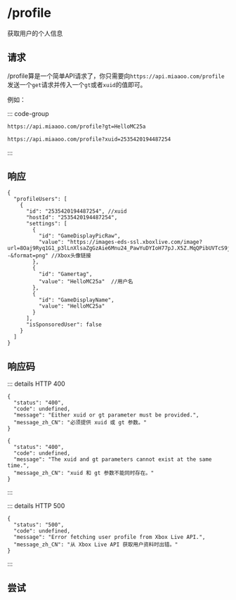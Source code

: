 # /profile

获取用户的个人信息

## 请求

/profile算是一个简单API请求了，你只需要向`https://api.miaaoo.com/profile` 发送一个`get`请求并传入一个`gt`或者`xuid`的值即可。

例如：

::: code-group

```bash [gt用法]
https://api.miaaoo.com/profile?gt=HelloMC25a
```

```bash [xuid用法]
https://api.miaaoo.com/profile?xuid=2535420194487254
```

:::

## 响应

```json5
{
  "profileUsers": [
    {
      "id": "2535420194487254", //xuid
      "hostId": "2535420194487254",
      "settings": [
        {
          "id": "GameDisplayPicRaw",
          "value": "https://images-eds-ssl.xboxlive.com/image?url=8Oaj9Ryq1G1_p3lLnXlsaZgGzAie6Mnu24_PawYuDYIoH77pJ.X5Z.MqQPibUVTcS9jr0n8i7LY1tL3U7AiafS_z7jMwCfONA420Zt1fhQC_iRgknCDQSakr8F5QLeglJb4X6LK.miAfDXBhCYnLww--&format=png" //Xbox头像链接
        },
        {
          "id": "Gamertag",
          "value": "HelloMC25a"  //用户名
        },
        {
          "id": "GameDisplayName",
          "value": "HelloMC25a"
        }
      ],
      "isSponsoredUser": false
    }
  ]
}
```


## 响应码

::: details HTTP 400

```json5
{
  "status": "400",
  "code": undefined,
  "message": "Either xuid or gt parameter must be provided.",
  "message_zh_CN": "必须提供 xuid 或 gt 参数。"
}
```

```json5
{
  "status": "400",
  "code": undefined,
  "message": "The xuid and gt parameters cannot exist at the same time.",
  "message_zh_CN": "xuid 和 gt 参数不能同时存在。"
}
```

:::

::: details HTTP 500

```json5
{
  "status": "500",
  "code": undefined,
  "message": "Error fetching user profile from Xbox Live API.",
  "message_zh_CN": "从 Xbox Live API 获取用户资料时出错。"
}
```

:::

## 尝试

<PostButton url="profile" method="GET" body="gt=HelloMC25a" />
